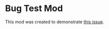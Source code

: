 ﻿# Bug Test Mod
This mod was created to demonstrate [this issue](https://github.com/tModLoader/tModLoader/issues/2563). 